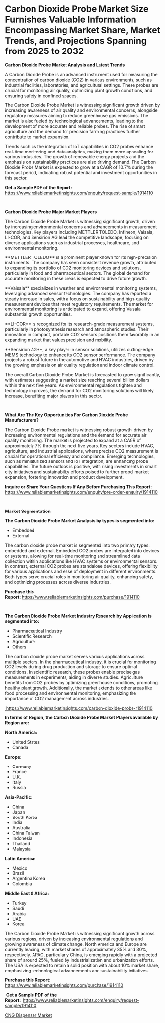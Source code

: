 <p><h1>Carbon Dioxide Probe Market Size Furnishes Valuable Information Encompassing Market Share, Market Trends, and Projections Spanning from 2025 to 2032</h1></p><p><strong>Carbon Dioxide Probe Market Analysis and Latest Trends</strong></p>
<p><p>A Carbon Dioxide Probe is an advanced instrument used for measuring the concentration of carbon dioxide (CO2) in various environments, such as industrial facilities, laboratories, and agricultural settings. These probes are crucial for monitoring air quality, optimizing plant growth conditions, and ensuring safety in confined spaces. </p><p>The Carbon Dioxide Probe Market is witnessing significant growth driven by increasing awareness of air quality and environmental concerns, alongside regulatory measures aiming to reduce greenhouse gas emissions. The market is also fueled by technological advancements, leading to the development of more accurate and reliable probes. The rise of smart agriculture and the demand for precision farming practices further contribute to market expansion. </p><p>Trends such as the integration of IoT capabilities in CO2 probes enhance real-time monitoring and data analytics, making them more appealing for various industries. The growth of renewable energy projects and the emphasis on sustainability practices are also driving demand. The Carbon Dioxide Probe Market is expected to grow at a CAGR of 10.7% during the forecast period, indicating robust potential and investment opportunities in this sector.</p></p>
<p><strong>Get a Sample PDF of the Report:&nbsp;</strong> <a href="https://www.reliablemarketinsights.com/enquiry/request-sample/1914110?utm_campaign=1937&utm_medium=2&utm_source=Github&utm_content=ia&utm_term=20022025&utm_id=carbon-dioxide-probe">https://www.reliablemarketinsights.com/enquiry/request-sample/1914110</a></p>
<p>&nbsp;</p>
<p><strong>Carbon Dioxide Probe Major Market Players</strong></p>
<p><p>The Carbon Dioxide Probe Market is witnessing significant growth, driven by increasing environmental concerns and advancements in measurement technologies. Key players including METTLER TOLEDO, Infineon, Vaisala, LI-COR, and Sensirion AG lead the competitive landscape, focusing on diverse applications such as industrial processes, healthcare, and environmental monitoring.</p><p>**METTLER TOLEDO** is a prominent player known for its high-precision instruments. The company has seen consistent revenue growth, attributed to expanding its portfolio of CO2 monitoring devices and solutions, particularly in food and pharmaceutical sectors. The global demand for accurate monitoring in these areas is expected to drive future growth.</p><p>**Vaisala** specializes in weather and environmental monitoring systems, leveraging advanced sensor technologies. The company has reported a steady increase in sales, with a focus on sustainability and high-quality measurement devices that meet regulatory requirements. The market for environmental monitoring is anticipated to expand, offering Vaisala substantial growth opportunities.</p><p>**LI-COR** is recognized for its research-grade measurement systems, particularly in photosynthesis research and atmospheric studies. Their innovation in compact, portable CO2 sensors positions them favorably in an expanding market that values precision and mobility.</p><p>**Sensirion AG**, a key player in sensor solutions, utilizes cutting-edge MEMS technology to enhance its CO2 sensor performance. The company projects a robust future in the automotive and HVAC industries, driven by the growing emphasis on air quality regulation and indoor climate control.</p><p>The overall Carbon Dioxide Probe Market is forecasted to grow significantly, with estimates suggesting a market size reaching several billion dollars within the next five years. As environmental regulations tighten and technology improves, the demand for CO2 monitoring solutions will likely increase, benefiting major players in this sector.</p></p>
<p>&nbsp;</p>
<p><strong>What Are The Key Opportunities For Carbon Dioxide Probe Manufacturers?</strong></p>
<p><p>The Carbon Dioxide Probe market is witnessing robust growth, driven by increasing environmental regulations and the demand for accurate air quality monitoring. The market is projected to expand at a CAGR of approximately 7% through the next five years. Key sectors include HVAC, agriculture, and industrial applications, where precise CO2 measurement is crucial for operational efficiency and compliance. Emerging technologies, such as miniaturized sensors and IoT integration, are enhancing probe capabilities. The future outlook is positive, with rising investments in smart city initiatives and sustainability efforts poised to further propel market expansion, fostering innovation and product development.</p></p>
<p><strong>Inquire or Share Your Questions If Any Before Purchasing This Report:</strong> <a href="https://www.reliablemarketinsights.com/enquiry/pre-order-enquiry/1914110?utm_campaign=1937&utm_medium=2&utm_source=Github&utm_content=ia&utm_term=20022025&utm_id=carbon-dioxide-probe">https://www.reliablemarketinsights.com/enquiry/pre-order-enquiry/1914110</a></p>
<p>&nbsp;</p>
<p><strong>Market Segmentation</strong></p>
<p><strong>The Carbon Dioxide Probe Market Analysis by types is segmented into:</strong></p>
<p><ul><li>Embedded</li><li>External</li></ul></p>
<p><p>The carbon dioxide probe market is segmented into two primary types: embedded and external. Embedded CO2 probes are integrated into devices or systems, allowing for real-time monitoring and streamlined data collection within applications like HVAC systems or environmental sensors. In contrast, external CO2 probes are standalone devices, offering flexibility for various applications and ease of deployment in different environments. Both types serve crucial roles in monitoring air quality, enhancing safety, and optimizing processes across diverse industries.</p></p>
<p><strong>Purchase this Report:&nbsp;</strong><a href="https://www.reliablemarketinsights.com/purchase/1914110?utm_campaign=1937&utm_medium=2&utm_source=Github&utm_content=ia&utm_term=20022025&utm_id=carbon-dioxide-probe">https://www.reliablemarketinsights.com/purchase/1914110</a></p>
<p>&nbsp;</p>
<p><strong>The Carbon Dioxide Probe Market Industry Research by Application is segmented into:</strong></p>
<p><ul><li>Pharmaceutical Industry</li><li>Scientific Research</li><li>Agriculture</li><li>Others</li></ul></p>
<p><p>The carbon dioxide probe market serves various applications across multiple sectors. In the pharmaceutical industry, it is crucial for monitoring CO2 levels during drug production and storage to ensure optimal conditions. In scientific research, these probes enable precise gas measurements in experiments, aiding in diverse studies. Agriculture benefits from CO2 probes by optimizing greenhouse conditions, promoting healthy plant growth. Additionally, the market extends to other areas like food processing and environmental monitoring, emphasizing the importance of CO2 management across industries.</p></p>
<p><a href="https://www.reliablemarketinsights.com/carbon-dioxide-probe-r1914110?utm_campaign=1937&utm_medium=2&utm_source=Github&utm_content=ia&utm_term=20022025&utm_id=carbon-dioxide-probe">&nbsp;https://www.reliablemarketinsights.com/carbon-dioxide-probe-r1914110</a></p>
<p><strong>In terms of Region, the Carbon Dioxide Probe Market Players available by Region are:</strong></p>
<p>
    <p> <strong> North America: </strong>
        <ul>
            <li>United States</li>
            <li>Canada</li>
        </ul>
        </p> 
    <p> <strong> Europe: </strong>
        <ul>
            <li>Germany</li>
            <li>France</li>
            <li>U.K.</li>
            <li>Italy</li>
            <li>Russia</li>
        </ul>
        </p> 
    <p> <strong> Asia-Pacific: </strong>
        <ul>
            <li>China</li>
            <li>Japan</li>
            <li>South Korea</li>
            <li>India</li>
            <li>Australia</li>
            <li>China Taiwan</li>
            <li>Indonesia</li>
            <li>Thailand</li>
            <li>Malaysia</li>
        </ul>
        </p> 
    <p> <strong> Latin America: </strong>
        <ul>
            <li>Mexico</li>
            <li>Brazil</li>
            <li>Argentina Korea</li>
            <li>Colombia</li>
        </ul>
        </p> 
    <p> <strong> Middle East & Africa: </strong>
        <ul>
            <li>Turkey</li>
            <li>Saudi</li>
            <li>Arabia</li>
            <li>UAE</li>
            <li>Korea</li>
        </ul>
    </p>
    </p>
<p><p>The Carbon Dioxide Probe Market is witnessing significant growth across various regions, driven by increasing environmental regulations and growing awareness of climate change. North America and Europe are currently leading, with market shares of approximately 35% and 30%, respectively. APAC, particularly China, is emerging rapidly with a projected share of around 25%, fueled by industrialization and urbanization efforts. The USA is expected to retain a solid position with about 10% market share, emphasizing technological advancements and sustainability initiatives.</p></p>
<p><strong>Purchase this Report: </strong><a href="https://www.reliablemarketinsights.com/purchase/1914110?utm_campaign=1937&utm_medium=2&utm_source=Github&utm_content=ia&utm_term=20022025&utm_id=carbon-dioxide-probe">https://www.reliablemarketinsights.com/purchase/1914110</a></p>
<p>&nbsp;<strong>Get a Sample PDF of the Report:&nbsp;&nbsp;</strong><a href="https://www.reliablemarketinsights.com/enquiry/request-sample/1914110?utm_campaign=1937&utm_medium=2&utm_source=Github&utm_content=ia&utm_term=20022025&utm_id=carbon-dioxide-probe">https://www.reliablemarketinsights.com/enquiry/request-sample/1914110</a></p>
<p><strong></strong></p>
<p><p><a href="https://github.com/bmorecock/Market-Research-Report-List-6/blob/main/cng-dispenser-market.md?utm_campaign=1937&utm_medium=2&utm_source=Github&utm_content=ia&utm_term=20022025&utm_id=carbon-dioxide-probe">CNG Dispenser Market</a></p></p>